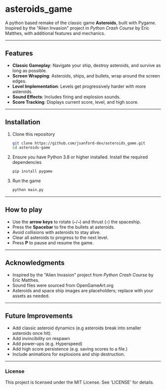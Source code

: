 # asteroids_game
A python based remake of the classic game **Asteroids**, built with Pygame. Inspired by the "Alien Invasion" project in *Python Crash Course* by Eric Matthes, with additional features and mechanics.

---

## Features

- **Classic Gameplay**: Navigate your ship, destroy asteroids, and survive as long as possible.
- **Screen Wrapping**: Asteroids, ships, and bullets, wrap around the screen edges.
- **Level Implementation**: Levels get progressively harder with more asteroids.
- **Sound Effects**: Includes firing and explosion sounds.
- **Score Tracking**: Displays current score, level, and high score.

---

## Installation

1. Clone this repository
    ```bash
    git clone https://github.com/jsanford-dev/asteroids_game.git
    cd asteroids-game
    ```

2. Ensure you have Python 3.8 or higher installed. Install the required dependencies
    ```bash
    pip install pygame
    ```

3. Run the game
    ```bash
    python main.py
    ```

---

## How to play

 - Use the **arrow keys** to rotate (`←`/`→`) and thrust (`↑`) the spaceship.
 - Press the **Spacebar** to fire the bullets at asteroids.
 - Avoid collisions with asteroids to stay alive.
 - Clear all asteroids to progress to the next level.
 - Press **P** to pause and resume the game.

 ---
 ## Acknowledgments

 - Inspired by the "Alien Invasion" project from *Python Crash Course* by Eric Matthes.
 - Sound files were sourced from OpenGameArt.org
 - Asteroids and space ship images are placeholders; replace with your assets as needed. 

 ---

 ## Future Improvements

 - Add classic asteroid dynamics (e.g asteroids break into smaller asteroids once hit).
 - Add invincibility on respawn
 - Add power-ups (e.g. Hyperspeed)
 - Add high score persistence (e.g. saving scores to a file.)
 - Include animations for explosions and ship destruction.

 ---
 ### License

 This project is licensed under the MIT License. See 'LICENSE' for details.
